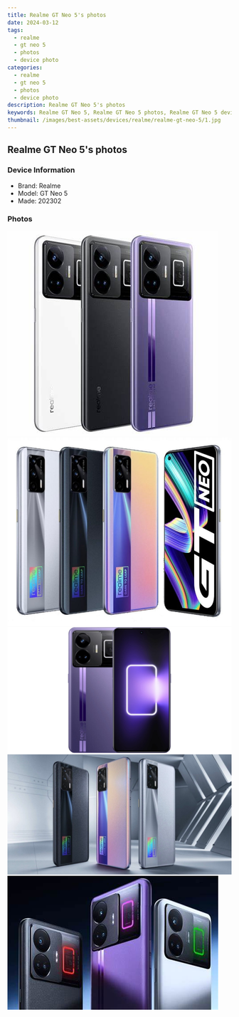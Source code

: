 ```yaml
---
title: Realme GT Neo 5's photos
date: 2024-03-12
tags: 
  - realme
  - gt neo 5
  - photos
  - device photo
categories: 
  - realme
  - gt neo 5
  - photos
  - device photo
description: Realme GT Neo 5's photos
keywords: Realme GT Neo 5, Realme GT Neo 5 photos, Realme GT Neo 5 device photo
thumbnail: /images/best-assets/devices/realme/realme-gt-neo-5/1.jpg
---
```


## Realme GT Neo 5's photos

### Device Information

- Brand: Realme
- Model: GT Neo 5
- Made: 202302

### Photos

![/images/best-assets/devices/realme/realme-gt-neo-5/1.jpg](/images/best-assets/devices/realme/realme-gt-neo-5/1.jpg)
![/images/best-assets/devices/realme/realme-gt-neo-5/2.jpg](/images/best-assets/devices/realme/realme-gt-neo-5/2.jpg)
![/images/best-assets/devices/realme/realme-gt-neo-5/3.jpg](/images/best-assets/devices/realme/realme-gt-neo-5/3.jpg)
![/images/best-assets/devices/realme/realme-gt-neo-5/4.jpg](/images/best-assets/devices/realme/realme-gt-neo-5/4.jpg)
![/images/best-assets/devices/realme/realme-gt-neo-5/5.jpg](/images/best-assets/devices/realme/realme-gt-neo-5/5.jpg)
